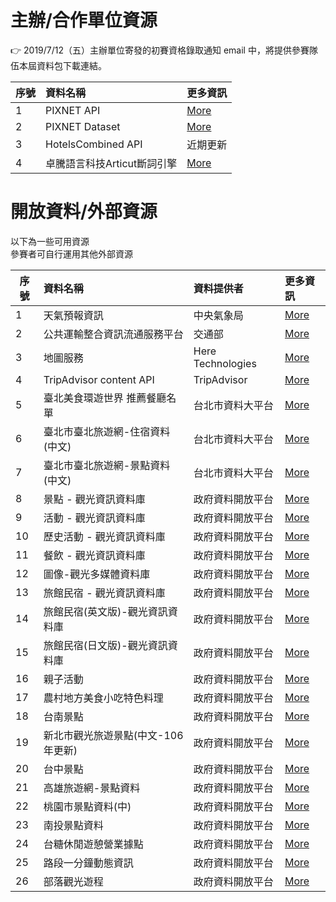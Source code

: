 # 主辦/合作單位資源
👉 2019/7/12（五）主辦單位寄發的初賽資格錄取通知 email 中，將提供參賽隊伍本屆資料包下載連結。

序號 |資料名稱             |更多資訊
----|:-------------------|:--------
1   | PIXNET API         |[More](./api/README.md)
2   | PIXNET Dataset     |[More](./data/README.md)
3   | HotelsCombined API |近期更新
4   | 卓騰語言科技Articut斷詞引擎 | [More](./api/articut.md)

# 開放資料/外部資源
以下為一些可用資源<br>
參賽者可自行運用其他外部資源


序號 |資料名稱                        |資料提供者          |更多資訊
----|:------------------------------|:-----------------|:---------------------------
1   | 天氣預報資訊                    |中央氣象局          |[More](https://opendata.cwb.gov.tw/dist/opendata-swagger.html)
2   | 公共運輸整合資訊流通服務平台       |交通部             |[More](https://ptx.transportdata.tw/PTX/Home/Develop)
3   | 地圖服務                       |Here Technologies  |[More](https://developer.here.com/)
4   | TripAdvisor content API       |TripAdvisor        |[More](https://developer-tripadvisor.com/content-api/description/)
5   | 臺北美食環遊世界 推薦餐廳名單      |台北市資料大平台     |[More](https://data.taipei/#/dataset/detail?id=d26b2e0e-ca5e-4989-8bb8-f028d043c42f)
6   | 臺北市臺北旅遊網-住宿資料(中文)    |台北市資料大平台     |[More](https://data.taipei/#/dataset/detail?id=58093ba6-4c98-4148-b27a-50ad97d7afca)
7   | 臺北市臺北旅遊網-景點資料(中文)    |台北市資料大平台     |[More](https://data.taipei/#/dataset/detail?id=bd31c976-d3a5-4eed-b8c3-7454bc266afa)
8   | 景點 - 觀光資訊資料庫            |政府資料開放平台     |[More](https://data.gov.tw/dataset/7777)
9   | 活動 - 觀光資訊資料庫            |政府資料開放平台     |[More](https://data.gov.tw/dataset/7778)
10  | 歷史活動 - 觀光資訊資料庫         |政府資料開放平台     |[More](https://data.gov.tw/dataset/41731)
11  | 餐飲 - 觀光資訊資料庫            |政府資料開放平台     |[More](https://data.gov.tw/dataset/7779)
12  | 圖像-觀光多媒體資料庫            |政府資料開放平台     |[More](https://data.gov.tw/dataset/52790)
13  | 旅館民宿 - 觀光資訊資料庫         |政府資料開放平台     |[More](https://data.gov.tw/dataset/7780)
14  | 旅館民宿(英文版)-觀光資訊資料庫    |政府資料開放平台     |[More](https://data.gov.tw/dataset/73280)
15  | 旅館民宿(日文版)-觀光資訊資料庫    |政府資料開放平台     |[More](https://data.gov.tw/dataset/73281)
16  | 親子活動                        |政府資料開放平台     |[More](https://data.gov.tw/dataset/6014)
17  | 農村地方美食小吃特色料理           |政府資料開放平台     |[More](https://data.gov.tw/dataset/6037)
18  | 台南景點                        |政府資料開放平台     |[More](https://data.gov.tw/dataset/6183)
19  | 新北市觀光旅遊景點(中文-106年更新) |政府資料開放平台      |[More](https://data.gov.tw/dataset/91471)
20  | 台中景點                        |政府資料開放平台      |[More](https://data.gov.tw/dataset/85008)
21  | 高雄旅遊網-景點資料               |政府資料開放平台      |[More](https://data.gov.tw/dataset/47020)
22  | 桃園市景點資料(中)               |政府資料開放平台      |[More](https://data.gov.tw/dataset/26352)
23  | 南投景點資料                    |政府資料開放平台      |[More](https://data.gov.tw/dataset/38371)
24  | 台糖休閒遊憩營業據點              |政府資料開放平台      |[More](https://data.gov.tw/dataset/8315)
25  | 路段一分鐘動態資訊                |政府資料開放平台      |[More](https://data.gov.tw/dataset/37658)
26  | 部落觀光遊程                     |政府資料開放平台      |[More](https://data.gov.tw/dataset/38828)
